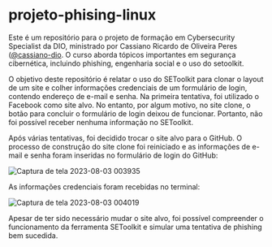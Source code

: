 # projeto-phising-linux
Este é um repositório para o projeto de formação em Cybersecurity Specialist da DIO, ministrado por Cassiano Ricardo de Oliveira Peres ([@cassiano-dio](https://github.com/cassiano-dio). O curso aborda tópicos importantes em segurança cibernética, incluindo phishing, engenharia social e o uso do setoolkit.

O objetivo deste repositório é relatar o uso do SEToolkit para clonar o layout de um site e colher informações credenciais de um formulário de login, contendo endereço de e-mail e senha. Na primeira tentativa, foi utilizado o Facebook como site alvo. No entanto, por algum motivo, no site clone, o botão para concluir o formulário de login deixou de funcionar. Portanto, não foi possível receber nenhuma informação no SEToolkit. 

Após várias tentativas, foi decidido trocar o site alvo para o GitHub. O processo de construção do site clone foi reiniciado e as informações de e-mail e senha foram inseridas no formulário de login do GitHub:

![Captura de tela 2023-08-03 003935](https://github.com/OlStudios/projeto-phising-linux/assets/95282667/f288a71e-759f-4da3-a26b-29fd9e7f42bd)

As informações credenciais foram recebidas no terminal:

![Captura de tela 2023-08-03 004019](https://github.com/OlStudios/projeto-phising-linux/assets/95282667/6ce2af57-391b-41d9-81ac-dcc9094acba5)

Apesar de ter sido necessário mudar o site alvo, foi possível compreender o funcionamento da ferramenta SEToolkit e simular uma tentativa de phishing bem sucedida.
